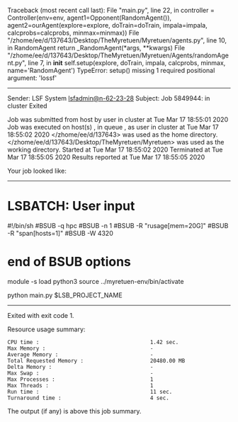 Traceback (most recent call last):
  File "main.py", line 22, in <module>
    controller = Controller(env=env, agent1=Opponent(RandomAgent()), agent2=ourAgent(explore=explore, doTrain=doTrain, impala=impala, calcprobs=calcprobs, minmax=minmax))
  File "/zhome/ee/d/137643/Desktop/TheMyretuen/Myretuen/agents.py", line 10, in RandomAgent
    return _RandomAgent(*args, **kwargs)
  File "/zhome/ee/d/137643/Desktop/TheMyretuen/Myretuen/Agents/randomAgent.py", line 7, in __init__
    self.setup(explore, doTrain, impala, calcprobs, minmax, name='RandomAgent')
TypeError: setup() missing 1 required positional argument: 'lossf'

------------------------------------------------------------
Sender: LSF System <lsfadmin@n-62-23-28>
Subject: Job 5849944: <NNAgent0MinMax-5-1-1000-fix> in cluster <dcc> Exited

Job <NNAgent0MinMax-5-1-1000-fix> was submitted from host <n-62-30-3> by user <s183905> in cluster <dcc> at Tue Mar 17 18:55:01 2020
Job was executed on host(s) <n-62-23-28>, in queue <hpc>, as user <s183905> in cluster <dcc> at Tue Mar 17 18:55:02 2020
</zhome/ee/d/137643> was used as the home directory.
</zhome/ee/d/137643/Desktop/TheMyretuen/Myretuen> was used as the working directory.
Started at Tue Mar 17 18:55:02 2020
Terminated at Tue Mar 17 18:55:05 2020
Results reported at Tue Mar 17 18:55:05 2020

Your job looked like:

------------------------------------------------------------
# LSBATCH: User input
#!/bin/sh
#BSUB -q hpc
#BSUB -n 1
#BSUB -R "rusage[mem=20G]"
#BSUB -R "span[hosts=1]"
#BSUB -W 4320
# end of BSUB options

module -s load python3
source ../myretuen-env/bin/activate

python main.py $LSB_PROJECT_NAME


------------------------------------------------------------

Exited with exit code 1.

Resource usage summary:

    CPU time :                                   1.42 sec.
    Max Memory :                                 -
    Average Memory :                             -
    Total Requested Memory :                     20480.00 MB
    Delta Memory :                               -
    Max Swap :                                   -
    Max Processes :                              1
    Max Threads :                                1
    Run time :                                   11 sec.
    Turnaround time :                            4 sec.

The output (if any) is above this job summary.


